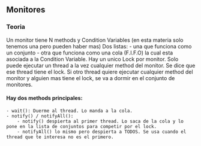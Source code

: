 ## Monitores 

### Teoria 
Un monitor tiene N methods y Condition Variables (en esta materia solo tenemos una pero pueden haber mas)
Dos listas: 
    - una que funciona como un conjunto
    - otra que funciona como una cola (F.I.F.O) la cual esta asociada a la Condition Variable.
Hay un unico Lock por monitor. 
Solo puede ejecutar un thread a la vez cualquier method del monitor. Se dice que ese thread tiene el lock. 
Si otro thread quiere ejecutar cualquier method del monitor y alguien mas tiene el lock, se va a dormir en el conjunto de monitores. 
#### Hay dos methods principales: 
    - wait(): Duerme al thread. Lo manda a la cola. 
    - notify() / notifyAll(): 
        - notify() despierta al primer thread. Lo saca de la cola y lo pone en la lista de conjuntos para competir por el lock. 
        - notifyAll() lo mismo pero despierta a TODOS. Se usa cuando el thread que te interesa no es el primero. 